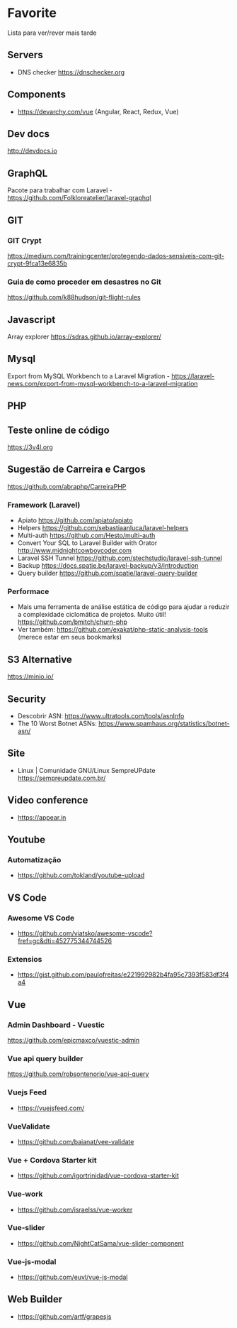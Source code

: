 # Favorite
Lista para ver/rever mais tarde

## Servers
 - DNS checker https://dnschecker.org

## Components
 - https://devarchy.com/vue (Angular, React, Redux, Vue)
 
## Dev docs
http://devdocs.io

## GraphQL
 Pacote para trabalhar com Laravel - https://github.com/Folkloreatelier/laravel-graphql

## GIT
### GIT Crypt
https://medium.com/trainingcenter/protegendo-dados-sensíveis-com-git-crypt-9fca13e6835b
### Guia de como proceder em desastres no Git
https://github.com/k88hudson/git-flight-rules

## Javascript
 Array explorer https://sdras.github.io/array-explorer/

## Mysql
Export from MySQL Workbench to a Laravel Migration - https://laravel-news.com/export-from-mysql-workbench-to-a-laravel-migration

## PHP
## Teste online de código
https://3v4l.org

## Sugestão de Carreira e Cargos
https://github.com/abraphp/CarreiraPHP

### Framework (Laravel)
- Apiato
    https://github.com/apiato/apiato
- Helpers
    https://github.com/sebastiaanluca/laravel-helpers
- Multi-auth
    https://github.com/Hesto/multi-auth
- Convert Your SQL to Laravel Builder with Orator
    http://www.midnightcowboycoder.com
- Laravel SSH Tunnel
    https://github.com/stechstudio/laravel-ssh-tunnel
- Backup
    https://docs.spatie.be/laravel-backup/v3/introduction
- Query builder
    https://github.com/spatie/laravel-query-builder

### Performace
- Mais uma ferramenta de análise estática de código para ajudar a reduzir a complexidade ciclomática de projetos. Muito útil!
https://github.com/bmitch/churn-php
 - Ver também: https://github.com/exakat/php-static-analysis-tools (merece estar em seus bookmarks)

## S3 Alternative
https://minio.io/

## Security
- Descobrir ASN: https://www.ultratools.com/tools/asnInfo
- The 10 Worst Botnet ASNs: https://www.spamhaus.org/statistics/botnet-asn/

## Site
- Linux | Comunidade GNU/Linux SempreUPdate
      https://sempreupdate.com.br/

## Video conference
- https://appear.in

## Youtube
### Automatização
- https://github.com/tokland/youtube-upload

## VS Code
###  Awesome VS Code
- https://github.com/viatsko/awesome-vscode?fref=gc&dti=452775344744526

### Extensios
- https://gist.github.com/paulofreitas/e221992982b4fa95c7393f583df3f4a4

## Vue
### Admin Dashboard - Vuestic
https://github.com/epicmaxco/vuestic-admin

### Vue api query builder
https://github.com/robsontenorio/vue-api-query

### Vuejs Feed
- https://vuejsfeed.com/

### VueValidate
- https://github.com/baianat/vee-validate

### Vue + Cordova Starter kit
- https://github.com/igortrinidad/vue-cordova-starter-kit

### Vue-work
 - https://github.com/israelss/vue-worker

### Vue-slider
 - https://github.com/NightCatSama/vue-slider-component

### Vue-js-modal
- https://github.com/euvl/vue-js-modal

## Web Builder
- https://github.com/artf/grapesjs


